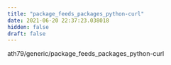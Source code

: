 ```yaml
---
title: "package_feeds_packages_python-curl"
date: 2021-06-20 22:37:23.038018
hidden: false
draft: false
---
```


ath79/generic/package_feeds_packages_python-curl

